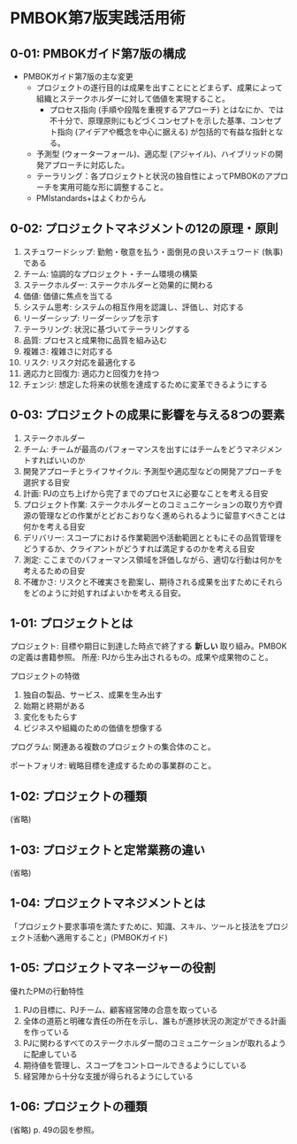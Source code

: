 # PMBOK第7版実践活用術

## 0-01: PMBOKガイド第7版の構成

- PMBOKガイド第7版の主な変更
  - プロジェクトの遂行目的は成果を出すことにとどまらず、成果によって組織とステークホルダーに対して価値を実現すること。
    - プロセス指向 (手順や段階を重視するアプローチ) とはなにか、では不十分で、原理原則にもどづくコンセプトを示した基準、コンセプト指向 (アイデアや概念を中心に据える) が包括的で有益な指針となる。
  - 予測型 (ウォーターフォール)、適応型 (アジャイル)、ハイブリッドの開発アプローチに対応した。
  - テーラリング：各プロジェクトと状況の独自性によってPMBOKのアプローチを実用可能な形に調整すること。
  - PMIstandards+はよくわからん

## 0-02: プロジェクトマネジメントの12の原理・原則

1. スチュワードシップ: 勤勉・敬意を払う・面倒見の良いスチュワード (執事) である
2. チーム: 協調的なプロジェクト・チーム環境の構築
3. ステークホルダー: ステークホルダーと効果的に関わる
4. 価値: 価値に焦点を当てる
5. システム思考: システムの相互作用を認識し、評価し、対応する
6. リーダーシップ: リーダーシップを示す
7. テーラリング: 状況に基づいてテーラリングする
8. 品質: プロセスと成果物に品質を組み込む
9. 複雑さ: 複雑さに対応する
10. リスク: リスク対応を最適化する
11. 適応力と回復力: 適応力と回復力を持つ
12. チェンジ: 想定した将来の状態を達成するために変革できるようにする

## 0-03: プロジェクトの成果に影響を与える8つの要素

1. ステークホルダー
2. チーム: チームが最高のパフォーマンスを出すにはチームをどうマネジメントすればいいのか
3. 開発アプローチとライフサイクル: 予測型や適応型などの開発アプローチを選択する目安
4. 計画: PJの立ち上げから完了までのプロセスに必要なことを考える目安
5. プロジェクト作業: ステークホルダーとのコミュニケーションの取り方や資源の管理などの作業がとどおこおりなく進められるように留意すべきことは何かを考える目安
6. デリバリー: スコープにおける作業範囲や活動範囲とともにその品質管理をどうするか、クライアントがどうすれば満足するのかを考える目安
7. 測定: ここまでのパフォーマンス領域を評価しながら、適切な行動は何かを考えるための目安
8. 不確かさ: リスクと不確実さを勘案し、期待される成果を出すためにそれらをどのように対処すればよいかを考える目安。

## 1-01: プロジェクトとは

プロジェクト: 目標や期日に到達した時点で終了する **新しい** 取り組み。PMBOKの定義は書籍参照。
所産: PJから生み出されるもの。成果や成果物のこと。

プロジェクトの特徴

1. 独自の製品、サービス、成果を生み出す
2. 始期と終期がある
3. 変化をもたらす
4. ビジネスや組織のための価値を想像する

プログラム: 関連ある複数のプロジェクトの集合体のこと。

ポートフォリオ: 戦略目標を達成するための事業群のこと。

## 1-02: プロジェクトの種類

(省略)

## 1-03: プロジェクトと定常業務の違い

(省略)

## 1-04: プロジェクトマネジメントとは

「プロジェクト要求事項を満たすために、知識、スキル、ツールと技法をプロジェクト活動へ適用すること」(PMBOKガイド)

## 1-05: プロジェクトマネージャーの役割

優れたPMの行動特性

1. PJの目標に、PJチーム、顧客経営陣の合意を取っている
2. 全体の道筋と明確な責任の所在を示し、誰もが進捗状況の測定ができる計画を作っている
3. PJに関わるすべてのステークホルダー間のコミュニケーションが取れるように配慮している
4. 期待値を管理し、スコープをコントロールできるようにしている
5. 経営陣から十分な支援が得られるようにしている

## 1-06: プロジェクトの種類

(省略) p. 49の図を参照。
